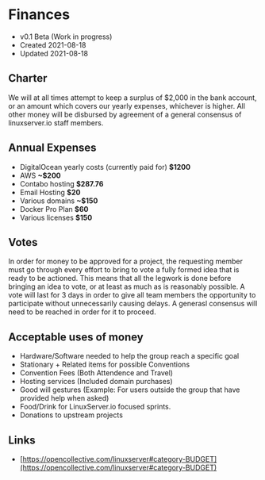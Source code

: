 # Finances

* v0.1 Beta (Work in progress)
* Created 2021-08-18
* Updated 2021-08-18


## Charter
We will at all times attempt to keep a surplus of $2,000 in the bank account, or an amount which covers our yearly expenses, whichever is higher. All other money will be disbursed by agreement of a general consensus of linuxserver.io staff members.

## Annual Expenses
* DigitalOcean yearly costs (currently paid for) **$1200**
* AWS **~$200**
* Contabo hosting **$287.76**
* Email Hosting **$20**
* Various domains **~$150**
* Docker Pro Plan **$60**
* Various licenses **$150**

## Votes
In order for money to be approved for a project, the requesting member must go through every effort to bring to vote a fully formed idea that is ready to be actioned. This means that all the legwork is done before bringing an idea to vote, or at least as much as is reasonably possible. A vote will last for 3 days in order to give all team members the opportunity to participate without unnecessarily causing delays. A generasl consensus will need to be reached in order for it to proceed.

## Acceptable uses of money
* Hardware/Software needed to help the group reach a specific goal
* Stationary + Related items for possible Conventions
* Convention Fees (Both Attendence and Travel)
* Hosting services (Included domain purchases)
* Good will gestures (Example: For users outside the group that have provided help when asked)
* Food/Drink for LinuxServer.io focused sprints.
* Donations to upstream projects

## Links
* [https://opencollective.com/linuxserver#category-BUDGET](https://opencollective.com/linuxserver#category-BUDGET)
